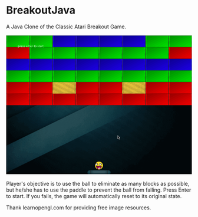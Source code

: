 # BreakoutJava
A Java Clone of the Classic Atari Breakout Game.

![](resource/game.gif)

Player's objective is to use the ball to eliminate as many blocks as possible, but he/she has to use the paddle to prevent the ball from falling. Press Enter to start. If you fails, the game will automatically reset to its original state.

Thank learnopengl.com for providing free image resources.

